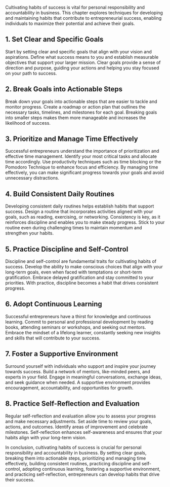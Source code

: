 
Cultivating habits of success is vital for personal responsibility and accountability in business. This chapter explores techniques for developing and maintaining habits that contribute to entrepreneurial success, enabling individuals to maximize their potential and achieve their goals.

**1. Set Clear and Specific Goals**
-----------------------------------

Start by setting clear and specific goals that align with your vision and aspirations. Define what success means to you and establish measurable objectives that support your larger mission. Clear goals provide a sense of direction and purpose, guiding your actions and helping you stay focused on your path to success.

**2. Break Goals into Actionable Steps**
----------------------------------------

Break down your goals into actionable steps that are easier to tackle and monitor progress. Create a roadmap or action plan that outlines the necessary tasks, timelines, and milestones for each goal. Breaking goals into smaller steps makes them more manageable and increases the likelihood of success.

**3. Prioritize and Manage Time Effectively**
---------------------------------------------

Successful entrepreneurs understand the importance of prioritization and effective time management. Identify your most critical tasks and allocate time accordingly. Use productivity techniques such as time blocking or the Pomodoro Technique to enhance focus and efficiency. By managing time effectively, you can make significant progress towards your goals and avoid unnecessary distractions.

**4. Build Consistent Daily Routines**
--------------------------------------

Developing consistent daily routines helps establish habits that support success. Design a routine that incorporates activities aligned with your goals, such as reading, exercising, or networking. Consistency is key, as it reinforces discipline and enables you to make steady progress. Stick to your routine even during challenging times to maintain momentum and strengthen your habits.

**5. Practice Discipline and Self-Control**
-------------------------------------------

Discipline and self-control are fundamental traits for cultivating habits of success. Develop the ability to make conscious choices that align with your long-term goals, even when faced with temptations or short-term gratification. Embrace delayed gratification and stay committed to your priorities. With practice, discipline becomes a habit that drives consistent progress.

**6. Adopt Continuous Learning**
--------------------------------

Successful entrepreneurs have a thirst for knowledge and continuous learning. Commit to personal and professional development by reading books, attending seminars or workshops, and seeking out mentors. Embrace the mindset of a lifelong learner, constantly seeking new insights and skills that will contribute to your success.

**7. Foster a Supportive Environment**
--------------------------------------

Surround yourself with individuals who support and inspire your journey towards success. Build a network of mentors, like-minded peers, and experts in your field. Engage in meaningful conversations, exchange ideas, and seek guidance when needed. A supportive environment provides encouragement, accountability, and opportunities for growth.

**8. Practice Self-Reflection and Evaluation**
----------------------------------------------

Regular self-reflection and evaluation allow you to assess your progress and make necessary adjustments. Set aside time to review your goals, actions, and outcomes. Identify areas of improvement and celebrate milestones. Self-reflection enhances self-awareness and ensures that your habits align with your long-term vision.

In conclusion, cultivating habits of success is crucial for personal responsibility and accountability in business. By setting clear goals, breaking them into actionable steps, prioritizing and managing time effectively, building consistent routines, practicing discipline and self-control, adopting continuous learning, fostering a supportive environment, and practicing self-reflection, entrepreneurs can develop habits that drive their success.
